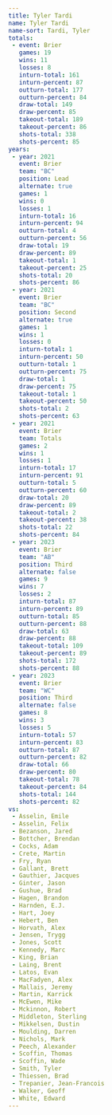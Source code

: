 ```yaml
---
title: Tyler Tardi
name: Tyler Tardi
name-sort: Tardi, Tyler
totals:
 - event: Brier
   games: 19
   wins: 11
   losses: 8
   inturn-total: 161
   inturn-percent: 87
   outturn-total: 177
   outturn-percent: 84
   draw-total: 149
   draw-percent: 85
   takeout-total: 189
   takeout-percent: 86
   shots-total: 338
   shots-percent: 85
years:
 - year: 2021
   event: Brier
   team: "BC"
   position: Lead
   alternate: true
   games: 1
   wins: 0
   losses: 1
   inturn-total: 16
   inturn-percent: 94
   outturn-total: 4
   outturn-percent: 56
   draw-total: 19
   draw-percent: 89
   takeout-total: 1
   takeout-percent: 25
   shots-total: 20
   shots-percent: 86
 - year: 2021
   event: Brier
   team: "BC"
   position: Second
   alternate: true
   games: 1
   wins: 1
   losses: 0
   inturn-total: 1
   inturn-percent: 50
   outturn-total: 1
   outturn-percent: 75
   draw-total: 1
   draw-percent: 75
   takeout-total: 1
   takeout-percent: 50
   shots-total: 2
   shots-percent: 63
 - year: 2021
   event: Brier
   team: Totals
   games: 2
   wins: 1
   losses: 1
   inturn-total: 17
   inturn-percent: 91
   outturn-total: 5
   outturn-percent: 60
   draw-total: 20
   draw-percent: 89
   takeout-total: 2
   takeout-percent: 38
   shots-total: 22
   shots-percent: 84
 - year: 2023
   event: Brier
   team: "AB"
   position: Third
   alternate: false
   games: 9
   wins: 7
   losses: 2
   inturn-total: 87
   inturn-percent: 89
   outturn-total: 85
   outturn-percent: 88
   draw-total: 63
   draw-percent: 88
   takeout-total: 109
   takeout-percent: 89
   shots-total: 172
   shots-percent: 88
 - year: 2023
   event: Brier
   team: "WC"
   position: Third
   alternate: false
   games: 8
   wins: 3
   losses: 5
   inturn-total: 57
   inturn-percent: 83
   outturn-total: 87
   outturn-percent: 82
   draw-total: 66
   draw-percent: 80
   takeout-total: 78
   takeout-percent: 84
   shots-total: 144
   shots-percent: 82
vs:
 - Asselin, Emile
 - Asselin, Felix
 - Bezanson, Jared
 - Bottcher, Brendan
 - Cocks, Adam
 - Crete, Martin
 - Fry, Ryan
 - Gallant, Brett
 - Gauthier, Jacques
 - Ginter, Jason
 - Gushue, Brad
 - Hagen, Brandon
 - Harnden, E.J.
 - Hart, Joey
 - Hebert, Ben
 - Horvath, Alex
 - Jensen, Trygg
 - Jones, Scott
 - Kennedy, Marc
 - King, Brian
 - Laing, Brent
 - Latos, Evan
 - MacFadyen, Alex
 - Mallais, Jeremy
 - Martin, Karrick
 - McEwen, Mike
 - Mckinnon, Robert
 - Middleton, Sterling
 - Mikkelsen, Dustin
 - Moulding, Darren
 - Nichols, Mark
 - Peech, Alexander
 - Scoffin, Thomas
 - Scoffin, Wade
 - Smith, Tyler
 - Thiessen, Brad
 - Trepanier, Jean-Francois
 - Walker, Geoff
 - White, Edward
---
```

